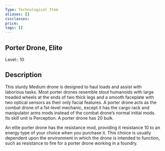 ```yaml
---
Type: Technological Item
aliases: []
cssclasses:
price: 
tags: []
---
```


## Porter Drone, Elite

Level:: 10

## Description

This sturdy Medium drone is designed to haul loads and assist with laborious tasks. Most porter drones resemble stout humanoids with large treaded wheels at the ends of two thick legs and a smooth faceplate with two optical sensors as their only facial features. A porter drone acts as the combat drone of a 1st-level mechanic, except it has the cargo rack and manipulator arms mods instead of the combat drone’s normal initial mods. Its skill unit is Perception. A porter drone has 20 bulk.

An elite porter drone has the resistance mod, providing it resistance 10 to an energy type of your choice when you purchase it. This choice is usually dependent upon the environment in which the drone is intended to function, such as resistance to fire for a porter drone working in a foundry.
